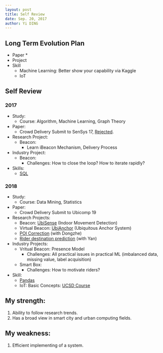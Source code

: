 ```yaml
---
layout: post
title: Self Review
date: Sep. 20, 2017
author: Yi DING
---
```


## Long Term Evolution Plan
* Paper
  * 
* Project
* Skill
  * Machine Learning: Better show your capability via Kaggle
  * IoT



## Self Review

### 2017

* Study:
  * Course: Algorithm, Machine Learning, Graph Theory
* Paper:
  * Crowd Delivery Submit to SenSys 17, [Rejected](https://github.com/dymodi/Research-Projects/blob/master/Crowd-Delivery/Revision-History.md).
* Research Project:
  * Beacon: 
    * Learn iBeacon Mechanism, Delivery Process
* Industry Project:
  * Beacon: 
    * Challenges: How to close the loop?  How to iterate rapidly?
* Skills:
  * [SQL](https://dymodi.github.io/Toolbox/SQL-Tricks)

### 2018

* Study:
  * Course: Data Mining, Statistics
* Paper:
  * Crowd Delivery Submit to Ubicomp 19
* Research Projects:
  * Beacon: [UbiSense](https://github.com/dymodi/Research-Projects/tree/master/Shuai.Wang/UbiSense) (Indoor Movement Detection)
  * Virtual Beacon: [UbiAnchor](https://github.com/dymodi/Research-Projects/tree/master/Virtual-Beacon) (Ubiquitous Anchor System)
  * [POI Correction](https://github.com/dymodi/Research-Projects/tree/master/dongzhe.jiang/MobiCom-2019) (with Dongzhe)
  * [Rider destination prediction](https://github.com/dymodi/Research-Projects/tree/master/yan.zhang/INFOCOM-2019) (with Yan)
* Industry Projects:
  * Vritual Beacon: Presence Model
    * Challenges: All practical issues in practical ML (imbalanced data, missing value, label acquisition)
  * Smart Box:
    * Challenges: How to motivate riders?
* Skill:
  * [Pandas](https://dymodi.github.io/Toolbox/Pandas)
  * IoT: Basic Concepts: [UCSD Course](https://dymodi.github.io/Research/IoT/IoT-UCSD)

## My strength:

1. Ability to follow research trends.
2. Has a broad view in smart city and urban computing fields.

## My weakness:

1. Efficient implementing of a system.

